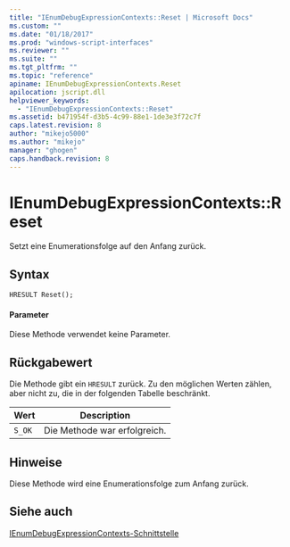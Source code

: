 ```yaml
---
title: "IEnumDebugExpressionContexts::Reset | Microsoft Docs"
ms.custom: ""
ms.date: "01/18/2017"
ms.prod: "windows-script-interfaces"
ms.reviewer: ""
ms.suite: ""
ms.tgt_pltfrm: ""
ms.topic: "reference"
apiname: IEnumDebugExpressionContexts.Reset
apilocation: jscript.dll
helpviewer_keywords: 
  - "IEnumDebugExpressionContexts::Reset"
ms.assetid: b471954f-d3b5-4c99-88e1-1de3e3f72c7f
caps.latest.revision: 8
author: "mikejo5000"
ms.author: "mikejo"
manager: "ghogen"
caps.handback.revision: 8
---
```

# IEnumDebugExpressionContexts::Reset
Setzt eine Enumerationsfolge auf den Anfang zurück.  
  
## Syntax  
  
```  
HRESULT Reset();  
```  
  
#### Parameter  
 Diese Methode verwendet keine Parameter.  
  
## Rückgabewert  
 Die Methode gibt ein `HRESULT` zurück.  Zu den möglichen Werten zählen, aber nicht zu, die in der folgenden Tabelle beschränkt.  
  
|Wert|Description|  
|----------|-----------------|  
|`S_OK`|Die Methode war erfolgreich.|  
  
## Hinweise  
 Diese Methode wird eine Enumerationsfolge zum Anfang zurück.  
  
## Siehe auch  
 [IEnumDebugExpressionContexts\-Schnittstelle](../../winscript/reference/ienumdebugexpressioncontexts-interface.md)
